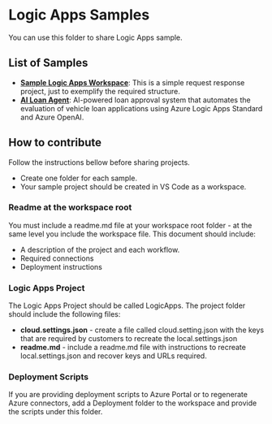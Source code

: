 # Logic Apps Samples

You can use this folder to share Logic Apps sample.

## List of Samples

- [**Sample Logic Apps Workspace**](./sample-logicapp-workspace/): This is a simple request response project, just to exemplify the required structure.
- [**AI Loan Agent**](./ai-loan-agent-sample/): AI-powered loan approval system that automates the evaluation of vehicle loan applications using Azure Logic Apps Standard and Azure OpenAI.

## How to contribute

Follow the instructions bellow before sharing projects.

- Create one folder for each sample.
- Your sample project should be created in VS Code as a workspace.

### Readme at the workspace root

You must include a readme.md file at your workspace root folder - at the same level you include the workspace file. This document should include:

- A description of the project and each workflow.
- Required connections
- Deployment instructions

### Logic Apps Project

The Logic Apps Project should be called LogicApps. The project folder should include the following files:

- **cloud.settings.json** - create a file called cloud.setting.json with the keys that are required by customers to recreate the local.settings.json
- **readme.md** - include a readme.md file with instructions to recreate local.settings.json and recover keys and URLs required.

### Deployment Scripts

If you are providing deployment scripts to Azure Portal or to regenerate Azure connectors, add a Deployment folder to the workspace and provide the scripts under this folder.
